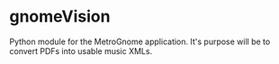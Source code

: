 # gnomeVision
Python module for the MetroGnome application. It's purpose will be to convert PDFs into usable music XMLs.
